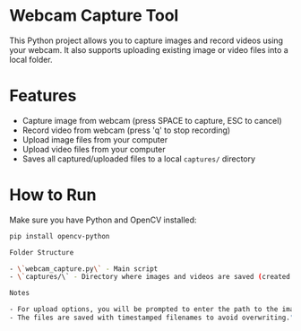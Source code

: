 # Webcam Capture Tool

This Python project allows you to capture images and record videos using your webcam. It also supports uploading existing image or video files into a local folder.

# Features

- Capture image from webcam (press SPACE to capture, ESC to cancel)
- Record video from webcam (press 'q' to stop recording)
- Upload image files from your computer
- Upload video files from your computer
- Saves all captured/uploaded files to a local `captures/` directory

# How to Run

Make sure you have Python and OpenCV installed:

```bash
pip install opencv-python

Folder Structure

- \`webcam_capture.py\` - Main script
- \`captures/\` - Directory where images and videos are saved (created automatically)

Notes

- For upload options, you will be prompted to enter the path to the image/video file.
- The files are saved with timestamped filenames to avoid overwriting." 
